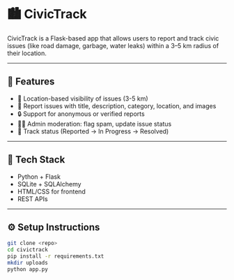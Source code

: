 # 🏙 CivicTrack

CivicTrack is a Flask-based app that allows users to report and track civic issues (like road damage, garbage, water leaks) within a 3–5 km radius of their location.

---

## 🚀 Features

- 🧭 Location-based visibility of issues (3-5 km)
- 📝 Report issues with title, description, category, location, and images
- 🔒 Support for anonymous or verified reports
- 🧑‍⚖️ Admin moderation: flag spam, update issue status
- 🔄 Track status (Reported → In Progress → Resolved)

---

## 🧱 Tech Stack

- Python + Flask
- SQLite + SQLAlchemy
- HTML/CSS for frontend
- REST APIs

---

## ⚙️ Setup Instructions

```bash
git clone <repo>
cd civictrack
pip install -r requirements.txt
mkdir uploads
python app.py
